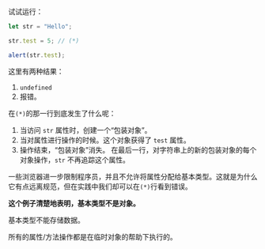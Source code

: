 
试试运行：

```js run
let str = "Hello";

str.test = 5; // (*)

alert(str.test); 
```

这里有两种结果：
1. `undefined`
2. 报错。

在`(*)`的那一行到底发生了什么呢：

1. 当访问 `str` 属性时，创建一个“包装对象”。
2. 当对属性进行操作的时候。这个对象获得了 `test` 属性。
3. 操作结束，“包装对象”消失。
在最后一行，对字符串上的新的包装对象的每个对象操作，`str` 不再追踪这个属性。

一些浏览器进一步限制程序员，并且不允许将属性分配给基本类型。这就是为什么它有点远离规范，但在实践中我们却可以在`(*)`行看到错误。

**这个例子清楚地表明，基本类型不是对象。**

基本类型不能存储数据。

所有的属性/方法操作都是在临时对象的帮助下执行的。

